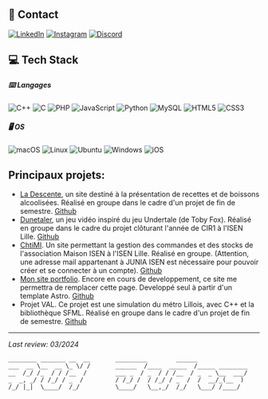 ## 📩 Contact

[![LinkedIn](https://a11ybadges.com/badge?logo=linkedin)](https://www.linkedin.com/in/julesr0y/) [![Instagram](https://a11ybadges.com/badge?logo=instagram)](https://instagram.com/julesr0y/) [![Discord](https://a11ybadges.com/badge?logo=discord)](https://discordapp.com/users/1102534513315303494)

## 💻 Tech Stack

##### ⌨️ Langages

![C++](https://a11ybadges.com/badge?logo=cplusplus) ![C](https://a11ybadges.com/badge?logo=c) ![PHP](https://a11ybadges.com/badge?logo=php) ![JavaScript](https://a11ybadges.com/badge?logo=javascript) ![Python](https://a11ybadges.com/badge?logo=python) ![MySQL](https://a11ybadges.com/badge?logo=mysql) ![HTML5](https://a11ybadges.com/badge?logo=html5) ![CSS3](https://a11ybadges.com/badge?logo=css3)

##### 🖥️ OS

![macOS](https://a11ybadges.com/badge?logo=macos) ![Linux](https://a11ybadges.com/badge?logo=linux) ![Ubuntu](https://a11ybadges.com/badge?logo=ubuntu) ![Windows](https://a11ybadges.com/badge?logo=windows) ![iOS](https://a11ybadges.com/badge?logo=ios)

## Principaux projets:

* [La Descente](https://ladescente.alwaysdata.net/), un site destiné à la présentation de recettes et de boissons alcoolisées. Réalisé en groupe dans le cadre d'un projet de fin de semestre. [Github](https://github.com/julesr0y/ladescente)
* [Dunetaler](https://dunetaler.alwaysdata.net/php/), un jeu vidéo inspiré du jeu Undertale (de Toby Fox). Réalisé en groupe dans le cadre du projet clôturant l'année de CIR1 à l'ISEN Lille. [Github](https://github.com/julesr0y/Dunetaler)
* [ChtiMI](https://maisonisen.fr/). Un site permettant la gestion des commandes et des stocks de l'association Maison ISEN à l'ISEN Lille. Réalisé en groupe. (Attention, une adresse mail appartenant à JUNIA ISEN est nécessaire pour pouvoir créer et se connecter à un compte). [Github](https://github.com/julesr0y/maison_isen)
* [Mon site portfolio](https://julesr0y.netlify.app/). Encore en cours de developpement, ce site me permettra de remplacer cette page. Developpé seul à partir d'un template Astro. [Github](https://github.com/julesr0y/astro-portfolio)
* Projet VAL. Ce projet est une simulation du métro Lillois, avec C++ et la bibliothèque SFML. Réalisé en groupe dans le cadre d'un projet de fin de semestre. [Github](https://github.com/julesroy/projet_val)

---

*Last review: 03/2024*

```
________ _______ __  __       _________        ______          
___  __ \__  __ \_ \/ /       ______  /____  _____  /_____ ________
__  /_/ /_  / / /__  /        ___ _  / _  / / /__  / _  _ \__  ___/
_  _, _/ / /_/ / _  /         / /_/ /  / /_/ / _  /  /  __/_(__  ) 
/_/ |_|  \____/  /_/          \____/   \__,_/  /_/   \___/ /____/ 
```
